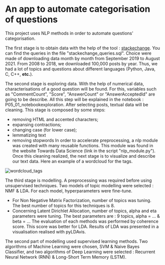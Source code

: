 # An app to automate categorisation of questions

This project uses NLP methods in order to automate questions' categorisation.

The first stage is to obtain data with the help of the tool : [stackechange](https://data.stackexchange.com/stackoverflow/query/new). You can find the queries in the file "stackechange_queries.sql". Choice were made of downloading data month by month from September 2019 to August 2021. From 2008 to 2018, we downloaded 100,000 posts by year. Thus, we had a lot of topics and questions about different languages (Python, Java, C, C++, **etc.**).

The second stage is exploring data. With the help of numerical data, characterisations of a good question will be found. For this, variables such as "CommentCount", "Score", "AnswerCount" or "AnswerAcceptedId" are going to be describe. All this step will be explained in the notebook : P05_01_notebookexploration.
After selecting posts, textual data will be cleaning. This stage is composed by some steps: 
- removing HTML and accented characters;
- expansing contractions; 
- changing case (for lower case);
- lemmatizing text
- removing stopwords
In order to accelerate preprocessing, a nlp module was created with many reusable functions. This module was found in the website Towards Data Science (link in the script "nlp_module.py"). Once this cleaning realized, the next stage is to visualize and describe our text data. Here an example of a wordcloud for the tags. 

![wordcloud_tags](https://user-images.githubusercontent.com/64648386/132108829-fe9856ac-d1a9-4562-b8a1-dcac83776231.png)

The third stage is modelling. A preprocessing was required before using unsupervised techniques. Two models of topic modelling were selected : NMF & LDA. For each model, hyperparameters were fine-tune. 
- For Non Negative Matrix Factorization, number of topics was tuning. The best number of topics for this techniques is 8.
- Concerning Latent Dirichlet Allocation, number of topics, alpha and eta parameters were tuning. The best parameters are : 9 topics, alpha = ... & beta = ...
The evaluation of each methods was performed by coherence score. This score was better for LDA. Results of LDA was presented in a visualisation realised with pyLDAvis.


The second part of modelling used supervised learning methods. Two algorithms of Machine Learning were chosen, SVM & Naive Bayes Classifier, and two algorithms of Deep Learning were selected : Recurrent Neural Network (RNN) & Long-Short Term Memory (LSTM). 
